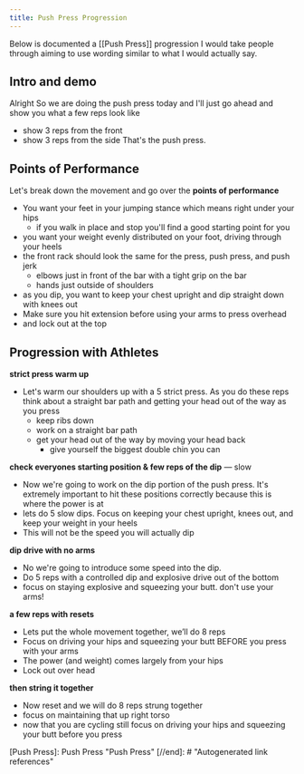 ```yaml
---
title: Push Press Progression
---
```


Below is documented a [[Push Press]] progression I would take people through aiming to use wording similar to what I would actually say.

## Intro and demo
Alright So we are doing the push press today and I'll just go ahead and show you what a few reps look like
- show 3 reps from the front
- show 3 reps from the side
That's the push press.

## Points of Performance
Let's break down the movement and go over the **points of performance**
  - You want your feet in your jumping stance which means right under your hips
      - if you walk in place and stop you'll find a good starting point for you
  - you want your weight evenly distributed on your foot, driving through your heels
  - the front rack should look the same for the press, push press, and push jerk
      - elbows just in front of the bar with a tight grip on the bar
      - hands just outside of shoulders
  - as you dip, you want to keep your chest upright and dip straight down with knees out
  - Make sure you hit extension before using your arms to press overhead
  - and lock out at the top

## Progression with Athletes

**strict press warm up**
  - Let's warm our shoulders up with a 5 strict press. As you do these reps think about a straight bar path and getting your head out of the way as you press
      - keep ribs down 
      - work on a straight bar path
      - get your head out of the way by moving your head back
          - give yourself the biggest double chin you can

**check everyones starting position & few reps of the dip** — slow
  - Now we're going to work on the dip portion of the push press. It's extremely important to hit these positions correctly because this is where the power is at
  - lets do 5 slow dips. Focus on keeping your chest upright, knees out, and keep your weight in your heels
  - This will not be the speed you will actually dip

**dip drive with no arms**
  - No we're going to introduce some speed into the dip. 
  - Do 5 reps with a controlled dip and explosive drive out of the bottom
  - focus on staying explosive and squeezing your butt. don't use your arms! 

**a few reps with resets**
  - Lets put the whole movement together, we’ll do 8 reps
  - Focus on driving your hips and squeezing your butt BEFORE you press with your arms
  - The power (and weight) comes largely from your hips
  - Lock out over head

**then string it together**
  - Now reset and we will do 8 reps strung together
  - focus on maintaining that up right torso 
  - now that you are cycling still focus on driving your hips and squeezing your butt before you press


[//begin]: # "Autogenerated link references for markdown compatibility"
[Push Press]: Push Press "Push Press"
[//end]: # "Autogenerated link references"